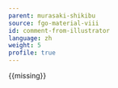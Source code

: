 ```yaml
---
parent: murasaki-shikibu
source: fgo-material-viii
id: comment-from-illustrator
language: zh
weight: 5
profile: true
---
```


{{missing}}
